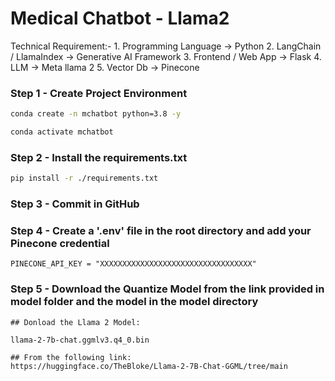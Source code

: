 # Medical Chatbot - Llama2

Technical Requirement:-
    1. Programming Language -> Python
    2. LangChain / LlamaIndex -> Generative AI Framework
    3. Frontend / Web App -> Flask
    4. LLM -> Meta llama 2
    5. Vector Db -> Pinecone

### Step 1 - Create Project Environment
```bash
conda create -n mchatbot python=3.8 -y
```

```bash
conda activate mchatbot
```

### Step 2 - Install the requirements.txt
```bash
pip install -r ./requirements.txt
```

### Step 3 - Commit in GitHub


### Step 4 - Create a '.env' file in the root directory and add your Pinecone credential

```
PINECONE_API_KEY = "XXXXXXXXXXXXXXXXXXXXXXXXXXXXXXXXXX"
```

### Step 5 - Download the Quantize Model from the link provided in model folder and the model in the model directory

```
## Donload the Llama 2 Model:

llama-2-7b-chat.ggmlv3.q4_0.bin

## From the following link:
https://huggingface.co/TheBloke/Llama-2-7B-Chat-GGML/tree/main

```